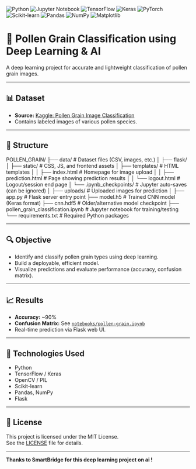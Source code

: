 ![Python](https://img.shields.io/badge/Python-3.10-blue?style=for-the-badge&logo=python&logoColor=white)
![Jupyter Notebook](https://img.shields.io/badge/Jupyter-Notebook-F37626?style=for-the-badge&logo=jupyter&logoColor=white)
![TensorFlow](https://img.shields.io/badge/TensorFlow-Deep%20Learning-FF6F00?style=for-the-badge&logo=tensorflow&logoColor=white)
![Keras](https://img.shields.io/badge/Keras-Neural%20Networks-D00000?style=for-the-badge&logo=keras&logoColor=white)
![PyTorch](https://img.shields.io/badge/PyTorch-Deep%20Learning-EE4C2C?style=for-the-badge&logo=pytorch&logoColor=white)
![Scikit-learn](https://img.shields.io/badge/Scikit--learn-ML-F7931E?style=for-the-badge&logo=scikit-learn&logoColor=white)
![Pandas](https://img.shields.io/badge/Pandas-Data%20Analysis-150458?style=for-the-badge&logo=pandas&logoColor=white)
![NumPy](https://img.shields.io/badge/NumPy-Numerical-013243?style=for-the-badge&logo=numpy&logoColor=white)
![Matplotlib](https://img.shields.io/badge/Matplotlib-Visualization-11557C?style=for-the-badge&logo=plotly&logoColor=white)

# 🌾 Pollen Grain Classification using Deep Learning & AI

A deep learning project for accurate and lightweight classification of pollen grain images.

---

## 📊 Dataset

- **Source:** [Kaggle: Pollen Grain Image Classification](https://www.kaggle.com/datasets/andrewmvd/pollen-grain-image-classification)
- Contains labeled images of various pollen species.

---

## 🧠 Structure 

POLLEN_GRAIN/
├── data/                             # Dataset files (CSV, images, etc.)
│
├── flask/
│   ├── static/                       # CSS, JS, and frontend assets
│   ├── templates/                    # HTML templates
│   │   ├── index.html                # Homepage for image upload
│   │   ├── prediction.html           # Page showing prediction results
│   │   └── logout.html               # Logout/session end page
│   └── .ipynb_checkpoints/           # Jupyter auto-saves (can be ignored)
│
├── uploads/                          # Uploaded images for prediction
│
├── app.py                            # Flask server entry point
├── model.h5                          # Trained CNN model (Keras format)
├── cnn.hdf5                          # Older/alternative model checkpoint
├── pollen_grain_classification.ipynb # Jupyter notebook for training/testing
└── requirements.txt                  # Required Python packages

             
---

## 🔍 Objective

- Identify and classify pollen grain types using deep learning.
- Build a deployable, efficient model.
- Visualize predictions and evaluate performance (accuracy, confusion matrix).

---

## 📈 Results

- **Accuracy:** ~90%
- **Confusion Matrix:** See [`notebooks/pollen-grain.ipynb`](notebooks/pollen-grain.ipynb)
- Real-time prediction via Flask web UI.

---

## 🧪 Technologies Used

- Python
- TensorFlow / Keras
- OpenCV / PIL
- Scikit-learn
- Pandas, NumPy
- Flask

---

## 📜 License

This project is licensed under the MIT License.  
See the [LICENSE](LICENSE) file for details.

---

**Thanks to SmartBridge for this deep learning project on ai !**



